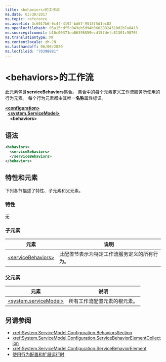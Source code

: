 ```yaml
---
title: <behaviors>的工作流
ms.date: 03/30/2017
ms.topic: reference
ms.assetid: 3c6017b6-0c4f-4192-bd67-9515f5d1ec82
ms.openlocfilehash: 05a15cdf5c043eb5d94b36028324310d2b7a8413
ms.sourcegitcommit: b16c00371ea06398859ecd157defc81301c9070f
ms.translationtype: MT
ms.contentlocale: zh-CN
ms.lasthandoff: 06/06/2020
ms.locfileid: "70398881"
---
```

# <a name="behaviors-of-workflow"></a>\<behaviors>的工作流
此元素包含**serviceBehaviors**集合。  集合中的每个元素定义工作流服务所使用的行为元素。 每个行为元素都由其唯一**名称**属性标识。  
  
[**\<configuration>**](../configuration-element.md)\
&nbsp;&nbsp;[**\<system.ServiceModel>**](system-servicemodel-of-workflow.md)\
&nbsp;&nbsp;&nbsp;&nbsp;**\<behaviors>**  
  
## <a name="syntax"></a>语法  
  
```xml  
<behaviors>  
  <serviceBehaviors>  
  </serviceBehaviors>  
</behaviors>  
```  
  
## <a name="attributes-and-elements"></a>特性和元素  
 下列各节描述了特性、子元素和父元素。  
  
### <a name="attributes"></a>特性  
 无  
  
### <a name="child-elements"></a>子元素  
  
|元素|说明|  
|-------------|-----------------|  
|[\<serviceBehaviors>](servicebehaviors-of-workflow.md)|此配置节表示为特定工作流服务定义的所有行为。|  
  
### <a name="parent-elements"></a>父元素  
  
|元素|说明|  
|-------------|-----------------|  
|[\<system.serviceModel>](../wcf/system-servicemodel.md)|所有工作流配置元素的根元素。|  
  
## <a name="see-also"></a>另请参阅

- <xref:System.ServiceModel.Configuration.BehaviorsSection>
- <xref:System.ServiceModel.Configuration.ServiceBehaviorElementCollection>
- <xref:System.ServiceModel.Configuration.ServiceBehaviorElement>
- [使用行为配置和扩展运行时](../../../wcf/extending/configuring-and-extending-the-runtime-with-behaviors.md)
